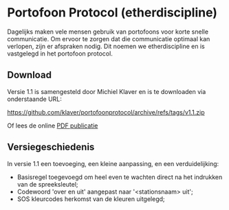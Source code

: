 # Portofoon Protocol (etherdiscipline)

Dagelijks maken vele mensen gebruik van portofoons voor korte snelle communicatie. Om ervoor te zorgen dat die communicatie optimaal kan verlopen, zijn er afspraken nodig. Dit noemen we etherdiscipline en is vastgelegd in het portofoon protocol.

## Download

Versie 1.1 is samengesteld door Michiel Klaver en is te downloaden via onderstaande URL:

https://github.com/klaver/portofoonprotocol/archive/refs/tags/v1.1.zip

Of lees de online [PDF publicatie](https://github.com/klaver/portofoonprotocol/blob/main/portofoon%20protocol.pdf)

## Versiegeschiedenis

In versie 1.1 een toevoeging, een kleine aanpassing, en een verduidelijking:

- Basisregel toegevoegd om heel even te wachten direct na het indrukken van de spreeksleutel;
- Codewoord 'over en uit' aangepast naar '\<stationsnaam\> uit';
- SOS kleurcodes herkomst van de kleuren uitgelegd;
